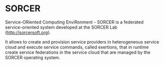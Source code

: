 SORCER
======

Service-ORiented Computing EnviRonment - SORCER is a federated service-oriented system developed at the SORCER Lab (http://sorcersoft.org).

It allows to create and provision service providers in heterogeneous service cloud and execute service commands, called exertions, that in runtime create service federations in the service cloud that are managed by the SORCER operating system.
